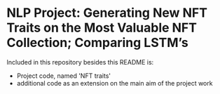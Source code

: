 
# NLP Project: Generating New NFT Traits on the Most Valuable NFT Collection; Comparing LSTM’s

Included in this repository besides this README is:

- Project code, named 'NFT traits'
- additional code as an extension on the main aim of the project work


